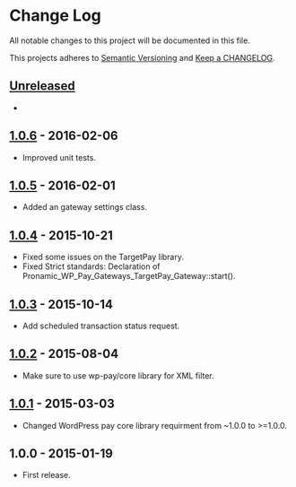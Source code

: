 # Change Log

All notable changes to this project will be documented in this file.

This projects adheres to [Semantic Versioning](http://semver.org/) and [Keep a CHANGELOG](http://keepachangelog.com/).

## [Unreleased][unreleased]
-

## [1.0.6] - 2016-02-06
- Improved unit tests.

## [1.0.5] - 2016-02-01
- Added an gateway settings class.

## [1.0.4] - 2015-10-21
- Fixed some issues on the TargetPay library.
- Fixed Strict standards: Declaration of Pronamic_WP_Pay_Gateways_TargetPay_Gateway::start().

## [1.0.3] - 2015-10-14
- Add scheduled transaction status request.

## [1.0.2] - 2015-08-04
- Make sure to use wp-pay/core library for XML filter.

## [1.0.1] - 2015-03-03
- Changed WordPress pay core library requirment from ~1.0.0 to >=1.0.0.

## 1.0.0 - 2015-01-19
- First release.

[unreleased]: https://github.com/wp-pay-gateways/targetpay/compare/1.0.6...HEAD
[1.0.6]: https://github.com/wp-pay-gateways/targetpay/compare/1.0.5...1.0.6
[1.0.5]: https://github.com/wp-pay-gateways/targetpay/compare/1.0.4...1.0.5
[1.0.4]: https://github.com/wp-pay-gateways/targetpay/compare/1.0.3...1.0.4
[1.0.3]: https://github.com/wp-pay-gateways/targetpay/compare/1.0.2...1.0.3
[1.0.2]: https://github.com/wp-pay-gateways/targetpay/compare/1.0.1...1.0.2
[1.0.1]: https://github.com/wp-pay-gateways/targetpay/compare/1.0.0...1.0.1
